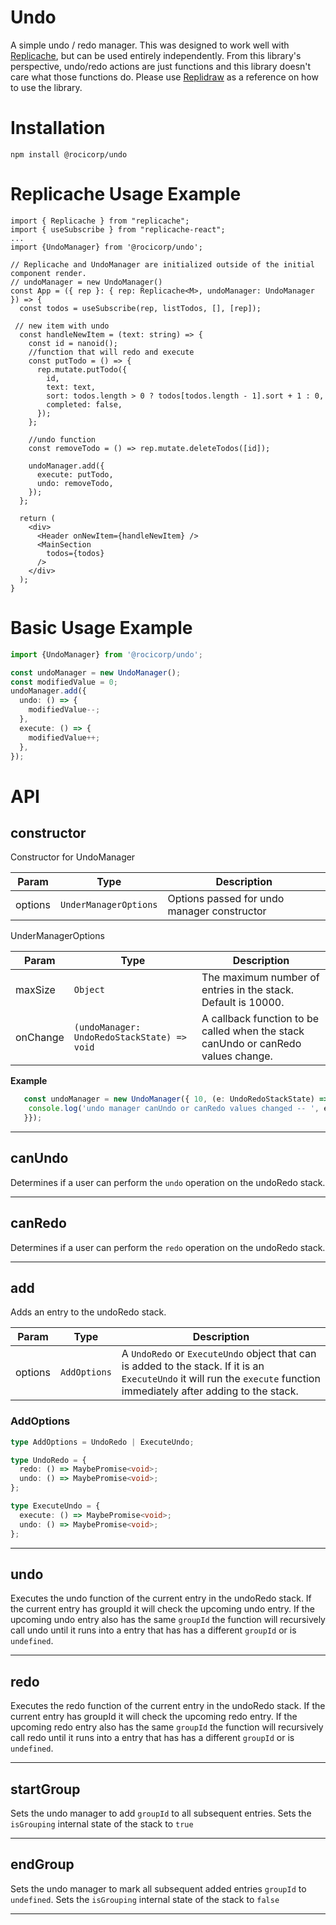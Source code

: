 # Undo

A simple undo / redo manager. This was designed to work well with [Replicache](replicache.dev), but can be used entirely independently. From this library's perspective, undo/redo actions are just functions and this library doesn't care what those functions do. Please use [Replidraw](http://github.com/rocicorp/replidraw) as a reference on how to use the library.

# Installation

```
npm install @rocicorp/undo
```

# Replicache Usage Example

```tsx
import { Replicache } from "replicache";
import { useSubscribe } from "replicache-react";
...
import {UndoManager} from '@rocicorp/undo';

// Replicache and UndoManager are initialized outside of the initial component render.
// undoManager = new UndoManager()
const App = ({ rep }: { rep: Replicache<M>, undoManager: UndoManager }) => {
  const todos = useSubscribe(rep, listTodos, [], [rep]);

 // new item with undo
  const handleNewItem = (text: string) => {
    const id = nanoid();
    //function that will redo and execute
    const putTodo = () => {
      rep.mutate.putTodo({
        id,
        text: text,
        sort: todos.length > 0 ? todos[todos.length - 1].sort + 1 : 0,
        completed: false,
      });
    };

    //undo function
    const removeTodo = () => rep.mutate.deleteTodos([id]);

    undoManager.add({
      execute: putTodo,
      undo: removeTodo,
    });
  };

  return (
    <div>
      <Header onNewItem={handleNewItem} />
      <MainSection
        todos={todos}
      />
    </div>
  );
}
```

# Basic Usage Example

```ts
import {UndoManager} from '@rocicorp/undo';

const undoManager = new UndoManager();
const modifiedValue = 0;
undoManager.add({
  undo: () => {
    modifiedValue--;
  },
  execute: () => {
    modifiedValue++;
  },
});
```

# API

## <b>constructor</b>

Constructor for UndoManager

| Param   | Type                             | Description                                 |
| ------- | -------------------------------- | ------------------------------------------- |
| options | <code>UnderManagerOptions</code> | Options passed for undo manager constructor |

UnderManagerOptions

| Param    | Type                                                   | Description                                                                       |
| -------- | ------------------------------------------------------ | --------------------------------------------------------------------------------- |
| maxSize  | <code>Object</code>                                    | The maximum number of entries in the stack. Default is 10000.                     |
| onChange | <code>(undoManager: UndoRedoStackState) => void</code> | A callback function to be called when the stack canUndo or canRedo values change. |

**Example**

```ts
   const undoManager = new UndoManager({ 10, (e: UndoRedoStackState) => {
    console.log('undo manager canUndo or canRedo values changed -- ', e.canUndo, e.canRedo);
   }});
```

---

## <b>canUndo</b>

Determines if a user can perform the `undo` operation on the undoRedo stack.

---

## <b>canRedo</b>

Determines if a user can perform the `redo` operation on the undoRedo stack.

---

## <b>add</b>

Adds an entry to the undoRedo stack.

| Param   | Type                    | Description                                                                                                                                                              |
| ------- | ----------------------- | ------------------------------------------------------------------------------------------------------------------------------------------------------------------------ |
| options | <code>AddOptions</code> | A `UndoRedo` or `ExecuteUndo` object that can is added to the stack. If it is an `ExecuteUndo` it will run the `execute` function immediately after adding to the stack. |

### AddOptions

```ts
type AddOptions = UndoRedo | ExecuteUndo;

type UndoRedo = {
  redo: () => MaybePromise<void>;
  undo: () => MaybePromise<void>;
};

type ExecuteUndo = {
  execute: () => MaybePromise<void>;
  undo: () => MaybePromise<void>;
};
```

---

## <b>undo</b>

Executes the undo function of the current entry in the undoRedo stack. If the current entry has groupId it will check the upcoming undo entry. If the upcoming undo entry also has the same `groupId` the function will recursively call undo until it runs into a entry that has has a different `groupId` or is `undefined`.

---

## <b>redo</b>

Executes the redo function of the current entry in the undoRedo stack. If the current entry has groupId it will check the upcoming redo entry. If the upcoming redo entry also has the same `groupId` the function will recursively call redo until it runs into a entry that has has a different `groupId` or is `undefined`.

---

## <b>startGroup</b>

Sets the undo manager to add `groupId` to all subsequent entries. Sets the `isGrouping` internal state of the stack to `true`

---

## <b>endGroup</b>

Sets the undo manager to mark all subsequent added entries `groupId` to `undefined`. Sets the `isGrouping` internal state of the stack to `false`

---
